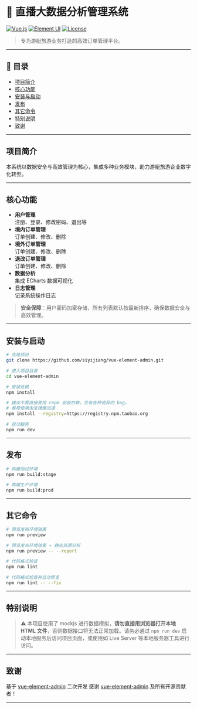 # 🚤 直播大数据分析管理系统

[![Vue.js](https://img.shields.io/badge/Vue-2.6.14-brightgreen.svg)](https://vuejs.org/)
[![Element UI](https://img.shields.io/badge/Element--UI-2.15.6-blue.svg)](https://element.eleme.io/)
[![License](https://img.shields.io/badge/license-MIT-blue.svg)](LICENSE)

> 专为游艇旅游业务打造的高效订单管理平台。

---

## 📑 目录

- [项目简介](#项目简介)
- [核心功能](#核心功能)
- [安装与启动](#安装与启动)
- [发布](#发布)
- [其它命令](#其它命令)
- [特别说明](#特别说明)
- [致谢](#致谢)

---

## 项目简介

本系统以数据安全与高效管理为核心，集成多种业务模块，助力游艇旅游企业数字化转型。

---

## 核心功能

- **用户管理**  
  注册、登录、修改密码、退出等
- **境内订单管理**  
  订单创建、修改、删除
- **境外订单管理**  
  订单创建、修改、删除
- **退改订单管理**  
  订单创建、修改、删除
- **数据分析**  
  集成 ECharts 数据可视化
- **日志管理**  
  记录系统操作日志

> **安全保障**：用户密码加密存储，所有列表默认按最新排序，确保数据安全与高效管理。

---

## 安装与启动

```bash
# 克隆项目
git clone https://github.com/siyijiang/vue-element-admin.git

# 进入项目目录
cd vue-element-admin

# 安装依赖
npm install

# 建议不要直接使用 cnpm 安装依赖，会有各种诡异的 bug。
# 推荐使用淘宝镜像加速
npm install --registry=https://registry.npm.taobao.org

# 启动服务
npm run dev
```

---

## 发布

```bash
# 构建测试环境
npm run build:stage

# 构建生产环境
npm run build:prod
```

---

## 其它命令

```bash
# 预览发布环境效果
npm run preview

# 预览发布环境效果 + 静态资源分析
npm run preview -- --report

# 代码格式检查
npm run lint

# 代码格式检查并自动修复
npm run lint -- --fix
```

---

## 特别说明

> ⚠️ 本项目使用了 mockjs 进行数据模拟，**请勿直接用浏览器打开本地 HTML 文件**，否则数据接口将无法正常加载。请务必通过 `npm run dev` 启动本地服务后访问项目页面，或使用如 Live Server 等本地服务器工具进行访问。

---

## 致谢
基于 [vue-element-admin](https://github.com/PanJiaChen/vue-element-admin) 二次开发
感谢 [vue-element-admin](https://github.com/PanJiaChen/vue-element-admin) 及所有开源贡献者！

---
